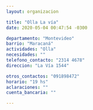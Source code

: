 ```yaml
---
layout: organizacion

title: "Olla La vía"
date: 2020-05-04 00:47:54 -0300

departamento: "Montevideo"
barrio: "Maracaná"
actividades: "Olla"
necesidades: ""
telefono_contacto: "2314 4678"
direccion: "La Vía 1544"

otros_contactos: "091898472"
horario: "19 hs"
aclaraciones: ""
cuenta_bancaria: ""

---
```

